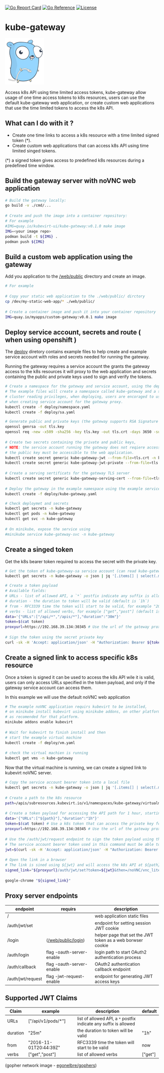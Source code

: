 
[![Go Report Card](https://goreportcard.com/badge/github.com/kubevirt-ui/kube-gateway)](https://goreportcard.com/report/github.com/kubevirt-ui/kube-gateway)
[![Go Reference](https://pkg.go.dev/badge/github.com/kubevirt-ui/kube-gateway.svg)](https://pkg.go.dev/github.com/kubevirt-ui/kube-gateway)
[![License](https://img.shields.io/badge/License-Apache%202.0-blue.svg)](https://opensource.org/licenses/Apache-2.0)
# kube-gateway

![alt gopher network](https://raw.githubusercontent.com/kubevirt-ui/kube-gateway/main/docs/network-side.png)

Access k8s API using time limited access tokens, kube-gateway allow usage of one time access tokens to k8s resources, users
can use the default kube-gateway web application, or create custom web applications that use the time limited tokens to access the 
k8s API.

## What can I do with it ?

- Create one time links to access a k8s resource with a time limited signed token (*).
- Create custom web applications that can access k8s API using time limited singed tokens.

(*) a signed token gives access to predefined k8s resources during a predefined time window.
## Build the gateway server with noVNC web application

``` bash
# Build the gateway locally:
go build -v ./cmd/...

# Create and push the image into a container repository:
# For example
#IMG=quay.io/kubevirt-ui/kube-gateway:v0.1.0 make image
IMG=<your image repo>
podman build -t ${IMG} .
podman push ${IMG}
```

## Build a custom web application using the gateway

Add you application to the [/web/public](./web/public) directory and create an image.

``` bash
# For example

# Copy your static web application to the ./web/public/ dirctory
cp /dev/my-static-web-app/* ./web/public/

# Create a container image and push it into your container repository
IMG=quay.io/myapps/custom-gateway:v0.0.1 make image
```

## Deploy service account, secrets and route ( when using openshift )

The [deploy](/deploy) diretory contains example files to help create and example
service account with roles and secrets needed for running the gateway.

Running the gateway requires a service account the grants the gateway access to the k8s resources it
will proxy to the web application and secrets containing the public and private keys used to sign and 
verify the tokens.

``` bash
# Create a namespace for the gateway and service account, using the deploy examples
# The example files will create a namespace called kube-gateway and a service account granting
# cluster reading privileges, when deploying, users are encoraged to use minimalistic privileges
# when creating service account for the gateway proxy.
kubectl create -f deploy/namespace.yaml
kubectl create -f deploy/sa.yaml
```

``` bash
# Generate public and private keys (the gateway supports RSA Signature with SHA-256)
openssl genrsa -out tls.key
openssl req -new -x509 -sha256 -key tls.key -out tls.crt -days 3650 -subj "/C=/ST=/L=/O=/OU=/CN=/emailAddress="

# Create two secrets containing the private and public keys,
# NOTE: the service account running the gateway does not reqiere access to the private key,
# the public key must be accessible to the web application.
kubectl create secret generic kube-gateway-jwt --from-file=tls.crt -n kube-gateway
kubectl create secret generic kube-gateway-jwt-private --from-file=tls.key -n kube-gateway

# Create a serving sertificats for the gateway TLS server
kubectl create secret generic kube-gateway-serving-cert --from-file=tls.key --from-file=tls.crt -n kube-gateway

# Deploy the gateway in the example namespace using the example service account
kubectl create -f deploy/kube-gateway.yaml
```

``` bash
# Check deploymet and secrets
kubectl get secrets -n kube-gateway
kubectl get pods -n kube-gateway
kubectl get svc -n kube-gateway

# On minikube, expose the service using
#minikube service kube-gateway-svc -n kube-gateway
```

## Create a singed token

Get the k8s bearer token required to access the secret with the private key.

``` bash
# Get the token of kube-gateway-sa service account (can read kube-gateway-jwt-private secret)
kubectl get secrets -n kube-gateway -o json | jq '[.items[] | select(.metadata.name | contains("kube-gateway-sa")) | select(.type | contains("service-account-token")) | .data.token][0]' | python -m base64 -d > token
```

``` bash
# Create a token payload
# Available fields:
# URLs - list of allowed API, a `*` postfix indicate any suffix is allowed
# duration - the duration to token will be valid (default is `1h`)
# from - RFC3339 time the token will start to be valid, for example "2016-11-01T20:44:39Z" (default is now)
# verbs - list of allowed verbs, for example ["get","post"] (default is ["get"])
data='{"URLs":["/api/*","/apis/*"],"duration":"30m"}'
token=$(cat token)
proxyurl=https://192.168.39.134:30345 # Use the url of the gateway proxy

# Sign the token using the secret private key
curl -sk -H 'Accept: application/json' -H "Authorization: Bearer ${token}" -H "Content-Type: application/json" --request POST --data "${data}" "${proxyurl}/auth/jwt/request" | jq .Token
```

## Create a signed link to access specific k8s resource

Once a token is signed it can be used to access the k8s API wile it is valid, users can only access URLs specified in the token payload, and only if the 
gateway service account can access them.

In this example we will use the default noVNC web application

``` bash
# The example noVNC application requirs kubevirt to be installed,
# on minikube install kubevirt using minikube addons, on other platforms install
# as recomended for that platform.
minikube addons enable kubevirt

# Wait for kubevirt to finish install and then
# start the example virtual machine
kubectl create -f deploy/vm.yaml

# check the virtual machien is running
kubectl get vms -n kube-gateway
```

Now that the virtual machine is running, we can create a signed link to kubevirt noVNC server.

``` bash
# Copy the service account bearer token into a local file
kubectl get secrets -n kube-gateway -o json | jq '[.items[] | select(.metadata.name | contains("kube-gateway-sa")) | select(.type | contains("service-account-token")) | .data.token][0]' | python -m base64 -d > token

# Create a path to the k8s resource
path=/apis/subresources.kubevirt.io/v1/namespaces/kube-gateway/virtualmachineinstances/testvm/vnc

# Create a token payload for accessing the API path for 1 hour, starting now
data='{"URLs":["${path}"],"duration":"1h"}'
token=$(cat token) # Use a k8s token that can access the private key for signing the JWT
proxyurl=https://192.168.39.134:30345 # Use the url of the gateway proxy

# Use the /auth/jwt/request endpoint to sign the token payload using the private key secret
# The service account bearer token used in this command must be able to access the secret holding the private key
jwt=$(curl -sk -H 'Accept: application/json' -H "Authorization: Bearer ${token}" -H "Content-Type: application/json" --request POST --data "${data}" "${proxyurl}/auth/jwt/request" | jq .Token)

# Open the link in a browser
# The link is sined using ${jwt} and will access the k8s API at ${path}
signed_link="${proxyurl}/auth/jwt/set?token=${jwt}&then=/noVNC/vnc_lite.html?path=k8s${path}"

google-chrome "${signed_link}"
```

## Proxy server endpoints

| endpoint | requirs | description
|---|----|---|
| / | | web application static files |
| /auth/jwt/set | | endpoint for setting session JWT cookie |
| /login | ([/web/public/login](/web/public/login)) | helper page that set the JWT token as a web borwser cookie |
| /auth/login | flag -oauth-server-enable | login path to start OAuth2 authentication process |
| /auth/callback | flag -oauth-server-enable | OAuth2 authentication callback endpoint |
| /auth/jwt/request | flag -jwt-request-enable | endpoint for generating JWT access keys |

## Supported JWT Claims

| Claim | example | description  | default |
|---|---|---|---|
|URLs | ["/api/v1/pods/*"] | list of allowed API, a `*` postfix indicate any suffix is allowed |
|duration | "25m" | the duration to token will be valid | "1h"
|from | "2016-11-01T20:44:39Z" | RFC3339 time the token will start to be valid |  now
|verbs | ["get","post"] | list of allowed verbs  | ["get"]

(gopher network image - [egonelbre/gophers](https://github.com/egonelbre/gophers))

